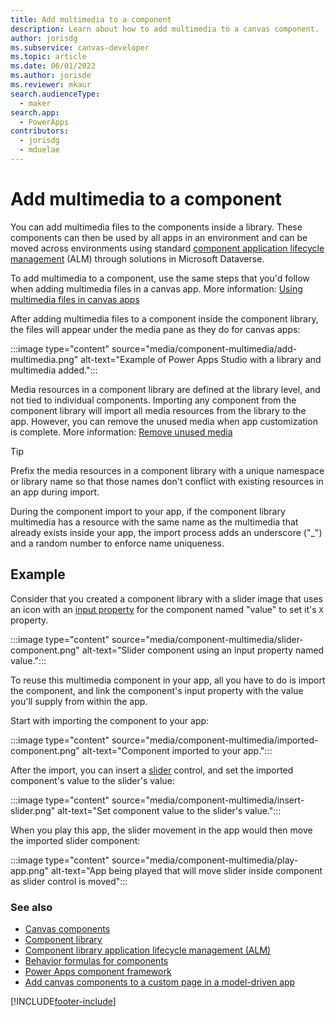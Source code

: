 ```yaml
---
title: Add multimedia to a component
description: Learn about how to add multimedia to a canvas component.
author: jorisdg
ms.subservice: canvas-developer
ms.topic: article
ms.date: 06/01/2022
ms.author: jorisde
ms.reviewer: mkaur
search.audienceType:
  - maker
search.app:
  - PowerApps
contributors:
  - jorisdg
  - mduelae
---
```


# Add multimedia to a component

You can add multimedia files to the components inside a library. These components can then be used by all apps in an environment and can be moved across environments using standard [component application lifecycle management](component-library-alm.md) (ALM) through solutions in Microsoft Dataverse.

To add multimedia to a component, use the same steps that you'd follow when adding multimedia files in a canvas app. More information: [Using multimedia files in canvas apps](add-images-pictures-audio-video.md)

After adding multimedia files to a component inside the component library, the files will appear under the media pane as they do for canvas apps:

:::image type="content" source="media/component-multimedia/add-multimedia.png" alt-text="Example of Power Apps Studio with a library and multimedia added.":::

Media resources in a component library are defined at the library level, and not tied to individual components. Importing any component from the component library will import all media resources from the library to the app. However, you can remove the unused media when app customization is complete. More information: [Remove unused media](add-images-pictures-audio-video.md#remove-unused-media)

> [!TIP]
> Prefix the media resources in a component library with a unique namespace or library name so that those names don't conflict with existing resources in an app during import.

During the component import to your app, if the component library multimedia has a resource with the same name as the multimedia that already exists inside your app, the import process adds an underscore ("_") and a random number to enforce name uniqueness.

## Example

Consider that you created a component library with a slider image that uses an icon with an [input property](map-component-input-fields.md) for the component named "value" to set it's `X` property.

:::image type="content" source="media/component-multimedia/slider-component.png" alt-text="Slider component using an input property named value.":::

To reuse this multimedia component in your app, all you have to do is import the component, and link the component's input property with the value you'll supply from within the app.

Start with importing the component to your app:

:::image type="content" source="media/component-multimedia/imported-component.png" alt-text="Component imported to your app.":::

After the import, you can insert a [slider](controls/control-slider.md) control, and set the imported component's value to the slider's value:

:::image type="content" source="media/component-multimedia/insert-slider.png" alt-text="Set component value to the slider's value.":::

When you play this app, the slider movement in the app would then move the imported slider component:

:::image type="content" source="media/component-multimedia/play-app.png" alt-text="App being played that will move slider inside component as slider control is moved":::

### See also

- [Canvas components](create-component.md)
- [Component library](component-library.md)
- [Component library application lifecycle management (ALM)](component-library.md)
- [Behavior formulas for components](component-behavior.md)
- [Power Apps component framework](../../developer/component-framework/component-framework-for-canvas-apps.md) 
- [Add canvas components to a custom page in a model-driven app](../model-driven-apps/page-canvas-components.md)

[!INCLUDE[footer-include](../../includes/footer-banner.md)]
